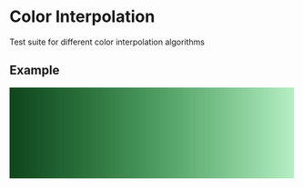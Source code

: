 # Color Interpolation

Test suite for different color interpolation algorithms

## Example

<img src="./image.png" width="500">